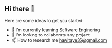 ## Hi there 👋

Here are some ideas to get you started:

- 🌱 I’m currently learning Software Enginering
- 👯 I’m looking to collaborate any project
- 📫 How to research me hawitaye35@gmail.com
  

